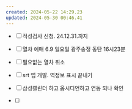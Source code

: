 ```yaml
---
created: 2024-05-22 14:29.23
updated: 2024-05-30 00:46.41
---
```

- [ ] 적성검사 신청. 24.12.31.까지
- [ ] 열차 예매 6.9 일요일 광주송정 동탄 16시23분
- [ ] 필요없는 열차 취소
- [ ] srt 앱 개발. 역정보 표시 끝내기
- [ ] 삼성캘린더 하고 옵시디언하고 연동 되나 확인

 - [ ] 

